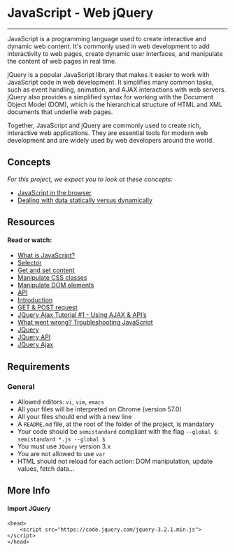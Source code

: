 # JavaScript - Web jQuery
<hr>

JavaScript is a programming language used to create interactive and dynamic web content. It's commonly used in web development to add interactivity to web pages, create dynamic user interfaces, and manipulate the content of web pages in real time.

jQuery is a popular JavaScript library that makes it easier to work with JavaScript code in web development. It simplifies many common tasks, such as event handling, animation, and AJAX interactions with web servers. jQuery also provides a simplified syntax for working with the Document Object Model (DOM), which is the hierarchical structure of HTML and XML documents that underlie web pages.

Together, JavaScript and jQuery are commonly used to create rich, interactive web applications. They are essential tools for modern web development and are widely used by web developers around the world.

## Concepts
<i>For this project, we expect you to look at these concepts:</i>

- [JavaScript in the browser](https://intranet.alxswe.com/concepts/3)
- [Dealing with data statically versus dynamically](https://intranet.alxswe.com/concepts/35)

## Resources
#### Read or watch:
- [What is JavaScript?]()
- [Selector]()
- [Get and set content]()
- [Manipulate CSS classes]()
- [Manipulate DOM elements]()
- [API]()
- [Introduction]()
- [GET & POST request]()
- [JQuery Ajax Tutorial #1 - Using AJAX & API’s]()
- [What went wrong? Troubleshooting JavaScript]()
- [JQuery]()
- [JQuery API]()
- [JQuery Ajax]()

## Requirements
### General
- Allowed editors: `vi`, `vim`, `emacs`
- All your files will be interpreted on Chrome (version 57.0)
- All your files should end with a new line
- A `README.md` file, at the root of the folder of the project, is mandatory
- Your code should be `semistandard` compliant with the flag `--global $`: `semistandard *.js --global $`
- You must use `JQuery` version 3.x
- You are not allowed to use `var`
- HTML should not reload for each action: DOM manipulation, update values, fetch data…

## More Info
#### Import JQuery
    <head>
        <script src="https://code.jquery.com/jquery-3.2.1.min.js"></script>
    </head>
